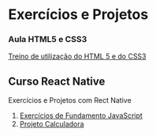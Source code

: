 # Exercícios e Projetos
### Aula HTML5 e CSS3
[Treino de utilização do HTML 5 e do CSS3](https://github.com/thiagodnog/projects-and-training/tree/main/aula_html5_css3)
## Curso React Native
Exercícios e Projetos com Rect Native
1. [Exercícios de Fundamento JavaScript](https://github.com/thiagodnog/projects-and-training/tree/main/Curso%20React%20Native/Exercicios%20de%20Fundamento)
2. [Projeto Calculadora](https://github.com/thiagodnog/projects-and-training/tree/main/Curso%20React%20Native/Projeto%20Calculadora)
